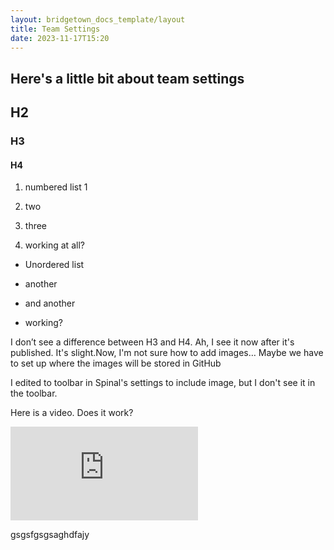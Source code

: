 ```yaml
---
layout: bridgetown_docs_template/layout
title: Team Settings
date: 2023-11-17T15:20
---
```


## Here\'s a little bit about team settings

## H2

### H3

#### H4

1.  numbered list 1

2.  two

3.  three

4.  working at all?

* Unordered list

* another

* and another

* working?

I don’t see a difference between H3 and H4. Ah, I see it now after it\'s published. It\'s slight.Now, I\'m not sure how to add images… Maybe we have to set up where the images will be stored in GitHub

I edited to toolbar in Spinal\'s settings to include image, but I don\'t see it in the toolbar.

Here is a video. Does it work?

<iframe src="https://player.vimeo.com/video/876973379?badge=0&amp;autopause=0&amp;quality_selector=1&amp;player_id=0&amp;app_id=58479" title="Dispatch 2 - Oct 22, 2023" frameborder="0" allow="autoplay; fullscreen; picture-in-picture"></iframe>

gsgsfgsgsaghdfajy